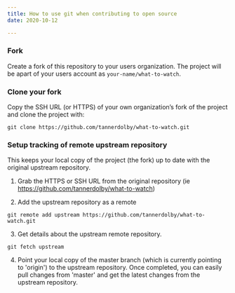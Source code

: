 ```yaml
---
title: How to use git when contributing to open source
date: 2020-10-12

---
```




### Fork
Create a fork of this repository to your users organization. The project will be apart of your users account as `your-name/what-to-watch`.

### Clone your fork 
Copy the SSH URL (or HTTPS) of your own organization’s fork of the project and clone the project with:
```
git clone https://github.com/tannerdolby/what-to-watch.git
```

### Setup tracking of remote upstream repository 
This keeps your local copy of the project (the fork) up to date with the original upstream repository.

1. Grab the HTTPS or SSH URL from the original repository (ie https://github.com/tannerdolby/what-to-watch)

2. Add the upstream repository as a remote 
```
git remote add upstream https://github.com/tannerdolby/what-to-watch.git
```

3. Get details about the upstream remote repository. 
```
git fetch upstream
```

4. Point your local copy of the master branch (which is currently pointing to 'origin') to the upstream repository. Once completed, you can easily pull changes from 'master' and get the latest changes from the upstream repository.